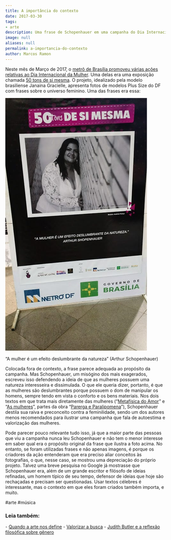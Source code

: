 ```yaml
---
title: A importância do contexto
date: 2017-03-30
tags:
- arte
description: Uma frase de Schopenhauer em uma campanha do Dia Internacional da Mulher?
image: null
aliases: null
permalink: a-importancia-do-contexto
author: Marcos Ramon
---
```

Neste mês de Março de 2017, o [metrô de Brasília promoveu várias ações relativas ao Dia Internacional da Mulher](http://www.metro.df.gov.br/metro-df-comemora-o-dia-internacional-da-mulher-na-estacao-central/). Uma delas era uma exposição chamada [50 tons de si mesma](http://www.brasiliaweb.com.br/integra.asp?id=45074&canal=2&s=1&ss=2). O projeto, idealizado pela modelo brasiliense Janaina Gracielle, apresenta fotos de modelos Plus Size do DF com frases sobre o universo feminino. Uma das frases era essa:

<img src="/assets/img/a-importância-do contexto-medium.jpeg">

“A mulher é um efeito deslumbrante da natureza” (Arthur Schopenhauer)

Colocada fora de contexto, a frase parece adequada ao propósito da campanha. Mas Schopenhauer, um misógino dos mais exagerados, escreveu isso defendendo a ideia de que as mulheres possuem uma natureza interesseira e dissimulada. O que ele queria dizer, portanto, é que as mulheres são deslumbrantes porque possuem o dom de manipular os homens, sempre tendo em vista o conforto e os bens materiais. Nos dois textos em que trata mais diretamente das mulheres (“[Metafísica do Amor](http://amzn.to/2ocGKDZ)” e “[As mulheres](http://amzn.to/2nNpkwI)”, partes da obra “[Parerga e Paralipomena](http://amzn.to/2ocG7dy)”), Schopenhauer destila sua raiva e preconceito contra a feminilidade, sendo um dos autores menos recomendados para ilustrar uma campanha que fala de autoestima e valorização das mulheres.

Pode parecer pouco relevante tudo isso, já que a maior parte das pessoas que viu a campanha nunca leu Schopenhauer e não tem o menor interesse em saber qual era o propósito original da frase que ilustra a foto acima. No entanto, se foram utilizadas frases e não apenas imagens, é porque os criadores da ação entenderam que era preciso aliar conceitos às fotografias, o que, nesse caso, se mostrou uma depreciação do próprio projeto. Talvez uma breve pesquisa no Google já mostrasse que Schopenhauer era, além de um grande escritor e filósofo de ideias refinadas, um homem típico de seu tempo, defensor de ideias que hoje são rechaçadas e precisam ser questionadas. Usar textos célebres é interessante, mas o contexto em que eles foram criados também importa, e muito.


#arte #música

<h3>Leia também:</h3>
- <a href="/quando-a-arte-nos-define">Quando a arte nos define</a>
- <a href="/valorizar-a-busca">Valorizar a busca</a>
- <a href="/judith-butler-e-a-reflexao-filosofica-sobre-genero">Judith Butler e a reflexão filosófica sobre gênero</a>
